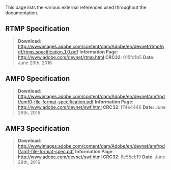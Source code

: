 This page lists the various external references used throughout the documentation.

## RTMP Specification ##
> **Download**: http://wwwimages.adobe.com/content/dam/Adobe/en/devnet/rtmp/pdf/rtmp_specification_1.0.pdf
> **Information Page**: http://www.adobe.com/devnet/rtmp.html
> **CRC32**: 015fd1b5
> **Date**: June 29th, 2016

## AMF0 Specification ##
> **Download**: http://wwwimages.adobe.com/content/dam/Adobe/en/devnet/amf/pdf/amf0-file-format-specification.pdf
> **Information Page**: http://www.adobe.com/devnet/swf.html
> **CRC32**: f74e4446
> **Date**: June 29th, 2016

## AMF3 Specification ##
> **Download**: http://wwwimages.adobe.com/content/dam/Adobe/en/devnet/amf/pdf/amf-file-format-spec.pdf
> **Information Page**: http://www.adobe.com/devnet/swf.html
> **CRC32**: 8e55cb19
> **Date**: June 29th, 2016
